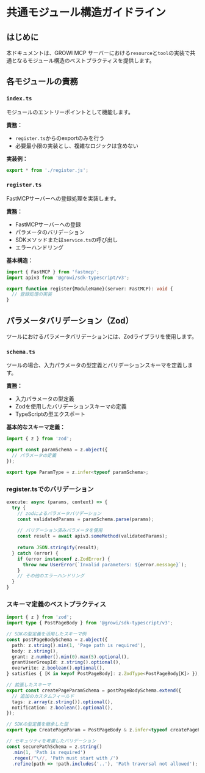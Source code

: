 # 共通モジュール構造ガイドライン

## はじめに

本ドキュメントは、GROWI MCP サーバーにおける`resource`と`tool`の実装で共通となるモジュール構造のベストプラクティスを提供します。

## 各モジュールの責務

### `index.ts`

モジュールのエントリーポイントとして機能します。

**責務：**
- `register.ts`からのexportのみを行う
- 必要最小限の実装とし、複雑なロジックは含めない

**実装例：**
```typescript
export * from './register.js';
```

### `register.ts`

FastMCPサーバーへの登録処理を実装します。

**責務：**
- FastMCPサーバーへの登録
- パラメータのバリデーション
- SDKメソッドまたは`service.ts`の呼び出し
- エラーハンドリング

**基本構造：**
```typescript
import { FastMCP } from 'fastmcp';
import apiv3 from '@growi/sdk-typescript/v3';

export function register{ModuleName}(server: FastMCP): void {
  // 登録処理の実装
}
```

## パラメータバリデーション（Zod）

ツールにおけるパラメータバリデーションには、Zodライブラリを使用します。

### `schema.ts`

ツールの場合、入力パラメータの型定義とバリデーションスキーマを定義します。

**責務：**
- 入力パラメータの型定義
- Zodを使用したバリデーションスキーマの定義
- TypeScriptの型エクスポート

**基本的なスキーマ定義：**
```typescript
import { z } from 'zod';

export const paramSchema = z.object({
  // パラメータの定義
});

export type ParamType = z.infer<typeof paramSchema>;
```

### register.tsでのバリデーション

```typescript
execute: async (params, context) => {
  try {
    // zodによるパラメータバリデーション
    const validatedParams = paramSchema.parse(params);
    
    // バリデーション済みパラメータを使用
    const result = await apiv3.someMethod(validatedParams);
    
    return JSON.stringify(result);
  } catch (error) {
    if (error instanceof z.ZodError) {
      throw new UserError(`Invalid parameters: ${error.message}`);
    }
    // その他のエラーハンドリング
  }
}
```

### スキーマ定義のベストプラクティス

```typescript
import { z } from 'zod';
import type { PostPageBody } from '@growi/sdk-typescript/v3';

// SDKの型定義を活用したスキーマ例
const postPageBodySchema = z.object({
  path: z.string().min(1, 'Page path is required'),
  body: z.string(),
  grant: z.number().min(0).max(5).optional(),
  grantUserGroupId: z.string().optional(),
  overwrite: z.boolean().optional(),
} satisfies { [K in keyof PostPageBody]: z.ZodType<PostPageBody[K]> });

// 拡張したスキーマ
export const createPageParamSchema = postPageBodySchema.extend({
  // 追加のカスタムフィールド
  tags: z.array(z.string()).optional(),
  notification: z.boolean().optional(),
});

// SDKの型定義を継承した型
export type CreatePageParam = PostPageBody & z.infer<typeof createPageParamSchema>;

// セキュリティを考慮したバリデーション
const securePathSchema = z.string()
  .min(1, 'Path is required')
  .regex(/^\//, 'Path must start with /')
  .refine(path => !path.includes('..'), 'Path traversal not allowed');
```
